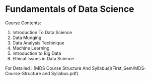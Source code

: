 # Fundamentals of Data Science

Course Contents:
1. Introduction To Data Science
2. Data Munging
3. Data Analysis Techinique
4. Machine Learning
5. Introduction to Big Data
6. Ethical Issues in Data Science

For Detailed :  [MDS Course Structure And Syllabus](First_Sem/MDS-Course-Structure and Syllabus.pdf)